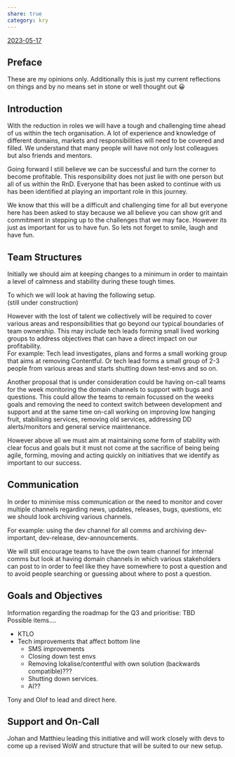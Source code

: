 ```yaml
---  
share: true  
category: kry  
---  
```

[2023-05-17](2023-05-17.md#)  
  
## Preface  
These are my opinions only. Additionally this is just my current reflections on things and by no means set in stone or well thought out 😀  
  
## Introduction  
With the reduction in roles we will have a tough and challenging time ahead of us within the tech organisation. A lot of experience and knowledge of different domains, markets and responsibilities will need to be covered and filled. We understand that many people will have not only lost colleagues  but also friends and mentors.  
  
Going forward I still believe we can be successful and turn the corner to become profitable. This responsibility does not just lie with one person but all of us within the RnD. Everyone that has been asked to continue with us has been identified at playing an important role in this journey.  
  
We know that this will be a difficult and challenging time for all but everyone here has been asked to stay because we all believe you can show grit and commitment in stepping up to the challenges that we may face. However its just as important for us to have fun. So lets not forget to smile, laugh and have fun.  
  
## Team Structures  
Initially we should aim at keeping changes to a minimum in order to maintain a level of calmness and stability during these tough times.   
  
To which we will look at having the following setup.  
(still under construction)  
  
However with the lost of talent we collectively will be required to cover various areas and responsibilities that go beyond our typical boundaries of team ownership. This may include tech leads forming small lived working groups to address objectives that can have a direct impact on our profitability.  
For example: Tech lead investigates, plans and forms a small working group that aims at removing Contentful. Or tech lead forms a small group of 2-3 people from various areas and starts shutting down test-envs and so on.  
  
Another proposal that is under consideration could be having on-call teams for the week monitoring the domain channels to support with bugs and questions. This could allow the teams to remain focussed on the weeks goals and removing the need to context switch between development and support and at the same time on-call working on improving low hanging fruit, stabilising services, removing old services, addressing DD alerts/monitors and general service maintenance.  
  

However above all we must aim at maintaining some form of stability with clear focus and goals but it must not come at the sacrifice of being being agile, forming, moving and acting quickly on initiatives that we identify as important to our success.
  
## Communication  
In order to minimise miss communication or the need to monitor and cover multiple channels regarding news, updates, releases, bugs, questions, etc we should look archiving various channels.   
  
For example: using the dev channel for all comms and archiving dev-important, dev-release, dev-announcements.  
  
We will still encourage teams to have the own team channel for internal comms but look at having domain channels in which various stakeholders can post to in order to feel like they have somewhere to post a question and to avoid people searching or guessing about where to post a question.  
  
## Goals and Objectives  
Information regarding the roadmap for the Q3 and prioritise: TBD  
Possible items....  
- KTLO  
- Tech improvements that affect bottom line  
	- SMS improvements  
	- Closing down test envs  
	- Removing lokalise/contentful with own solution (backwards compatible)???  
	- Shutting down services.  
	- AI??  
	  
Tony and Olof to lead and direct here.  
  
## Support and On-Call  
Johan and Matthieu leading this initiative and will work closely with devs to come up a revised WoW and structure that will be suited to our new setup.  
  
